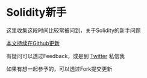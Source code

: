 # Solidity新手

这里收集这段时间比较常被问到，关于Solidity的新手问题

[本文持续在Github更新](https://github.com/punkcanyang/EasyBlockChain)



有疑问可以透过Feedback，或是到 [Twitter](https://twitter.com/punkcan) 私信我

如果有想一起参予的，可以透过Fork提交更新


